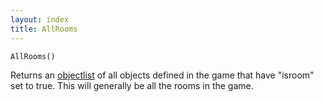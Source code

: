 ```yaml
---
layout: index
title: AllRooms
---
```


    AllRooms()

Returns an [objectlist](../types/objectlist.html) of all objects defined in the game that have "isroom" set to true. This will generally be all the rooms in the game.